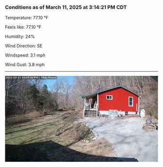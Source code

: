 ### Conditions as of March 11, 2025 at 3:14:21 PM CDT 

Temperature: 77.10 &deg;F

Feels like: 77.10 &deg;F

Humidity: 24%

Wind Direction: SE

Windspeed: 3.1 mph

Wind Gust: 3.8 mph

---

<img src="./images/latest.jpeg"/>

